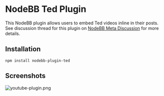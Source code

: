 # NodeBB Ted Plugin

This NodeBB plugin allows users to embed Ted videos inline in their posts. See discussion thread for this plugin on [NodeBB Meta Discussion](http://try.nodebb.org/topic/211/nodebb-plugin-youtube-youtube-embed-plugin) for more details.

## Installation

    npm install nodebb-plugin-ted

## Screenshots

![youtube-plugin.png](http://i.imgur.com/EdDQP14.png) 
